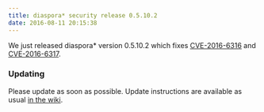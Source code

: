 ```yaml
---
title: diaspora* security release 0.5.10.2
date: 2016-08-11 20:15:38
---
```


We just released diaspora\* version 0.5.10.2 which fixes [CVE-2016-6316](https://groups.google.com/forum/#!topic/ruby-security-ann/8B2iV2tPRSE) and [CVE-2016-6317](https://groups.google.com/forum/#!topic/ruby-security-ann/WccgKSKiPZA).

### Updating

Please update as soon as possible. Update instructions are available as usual [in the wiki](https://wiki.diasporafoundation.org/Updating).
